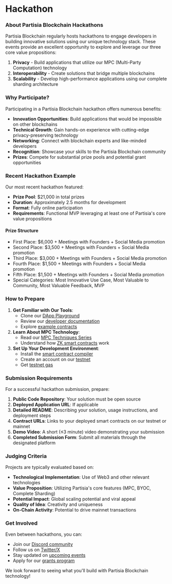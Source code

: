 # Hackathon

### About Partisia Blockchain Hackathons

Partisia Blockchain regularly hosts hackathons to engage developers in building innovative solutions using our unique technology stack. These events provide an excellent opportunity to explore and leverage our three core value propositions:

1. **Privacy** - Build applications that utilize our MPC (Multi-Party Computation) technology
2. **Interoperability** - Create solutions that bridge multiple blockchains
3. **Scalability** - Develop high-performance applications using our complete sharding architecture

### Why Participate?

Participating in a Partisia Blockchain hackathon offers numerous benefits:

* **Innovation Opportunities**: Build applications that would be impossible on other blockchains
* **Technical Growth**: Gain hands-on experience with cutting-edge privacy-preserving technology
* **Networking**: Connect with blockchain experts and like-minded developers
* **Recognition**: Showcase your skills to the Partisia Blockchain community
* **Prizes**: Compete for substantial prize pools and potential grant opportunities

### Recent Hackathon Example

Our most recent hackathon featured:

* **Prize Pool**: $21,000 in total prizes
* **Duration**: Approximately 2.5 months for development
* **Format**: Fully online participation
* **Requirements**: Functional MVP leveraging at least one of Partisia's core value propositions

#### Prize Structure

* First Place: $6,000 + Meetings with Founders + Social Media promotion
* Second Place: $3,500 + Meetings with Founders + Social Media promotion
* Third Place: $3,000 + Meetings with Founders + Social Media promotion
* Fourth Place: $1,500 + Meetings with Founders + Social Media promotion
* Fifth Place: $1,500 + Meetings with Founders + Social Media promotion
* Special Categories: Most Innovative Use Case, Most Valuable to Community, Most Valuable Feedback, MVP

### How to Prepare

1. **Get Familiar with Our Tools**:
   * Clone our [DApp Playground](https://github.com/partisiablockchain/dapp-playground)
   * Review our [developer documentation](https://partisiablockchain.gitlab.io/documentation/)
   * Explore [example contracts](https://gitlab.com/partisiablockchain/language/example-contracts)
2. **Learn About MPC Technology**:
   * Read our [MPC Techniques Series](https://medium.com/partisia-blockchain/mpc-techniques-series-part-1-secret-sharing-d8f98324674a)
   * Understand how [ZK smart contracts](https://partisiablockchain.gitlab.io/documentation/smart-contracts/zk-smart-contracts/zk-smart-contracts.html) work
3. **Set Up Your Development Environment**:
   * Install the [smart contract compiler](https://partisiablockchain.gitlab.io/documentation/smart-contracts/install-the-smart-contract-compiler.html)
   * Create an account on our [testnet](https://partisiablockchain.gitlab.io/documentation/smart-contracts/access-and-use-the-testnet.html)
   * Get [testnet gas](https://partisiablockchain.gitlab.io/documentation/smart-contracts/gas/how-to-get-testnet-gas.html)

### Submission Requirements

For a successful hackathon submission, prepare:

1. **Public Code Repository**: Your solution must be open source
2. **Deployed Application URL**: If applicable
3. **Detailed README**: Describing your solution, usage instructions, and deployment steps
4. **Contract URLs**: Links to your deployed smart contracts on our testnet or mainnet
5. **Demo Video**: A short (≤3 minute) video demonstrating your submission
6. **Completed Submission Form**: Submit all materials through the designated platform

### Judging Criteria

Projects are typically evaluated based on:

* **Technological Implementation**: Use of Web3 and other relevant technologies
* **Value Proposition**: Utilizing Partisia's core features (MPC, BYOC, Complete Sharding)
* **Potential Impact**: Global scaling potential and viral appeal
* **Quality of Idea**: Creativity and uniqueness
* **On-Chain Activity**: Potential to drive mainnet transactions

### Get Involved

Even between hackathons, you can:

* Join our [Discord community](https://discord.gg/partisia)
* Follow us on [Twitter/X](https://twitter.com/partisiampc)
* Stay updated on [upcoming events](https://partisiablockchain.com/events)
* Apply for our [grants program](https://partisiablockchain.com/ecosystem)

We look forward to seeing what you'll build with Partisia Blockchain technology!
